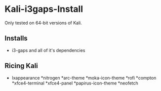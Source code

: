 # Kali-i3gaps-Install

Only tested on 64-bit versions of Kali.

## Installs
* i3-gaps and all of it's dependencies

## Ricing Kali
* lxappearance 
*nitrogen 
*arc-theme 
*moka-icon-theme 
*rofi 
*compton 
*xfce4-terminal 
*xfce4-panel 
*papirus-icon-theme 
*neofetch
